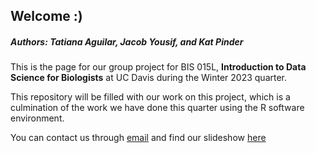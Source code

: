 ## Welcome :)
##### Authors: Tatiana Aguilar, Jacob Yousif, and Kat Pinder


This is the page for our group project for BIS 015L, **Introduction to Data Science for Biologists** at UC Davis during the Winter 2023 quarter.

This repository will be filled with our work on this project, which is a culmination of the work we have done this quarter using the R software environment.

You can contact us through [email](mailto:taaaguilar@ucdavis.edu) and find our slideshow [here](https://www.canva.com/design/DAFcvN98Sug/P3PwLPbwjEwYv_Ms5PvHaw/view?utm_content=DAFcvN98Sug&utm_campaign=designshare&utm_medium=link&utm_source=publishsharelink)
